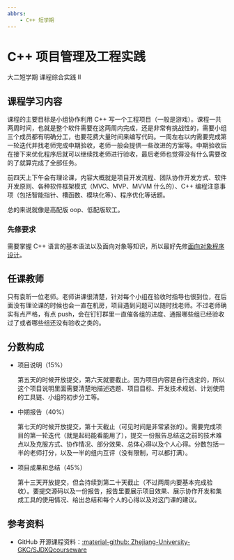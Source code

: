 ```yaml
---
abbrs: 
    - C++ 短学期
---
```


# C++ 项目管理及工程实践
<div class="badges">
<span class="badge is-badge">大二短学期</span>
<span class="badge is-badge">课程综合实践 Ⅱ</span>
</div>

## 课程学习内容

课程的主要目标是小组协作利用 C++ 写一个工程项目（一般是游戏）。课程一共两周时间，也就是整个软件需要在这两周内完成，还是非常有挑战性的，需要小组三个成员都有明确分工，也要花费大量时间来编写代码。一周左右以内需要完成第一轮迭代并找老师完成中期验收，老师一般会提供一些改进的方案等。中期验收后在接下来优化程序后就可以继续找老师进行验收，最后老师也觉得没有什么需要改的了就算完成了全部任务。

前四天上下午会有理论课，内容大概就是项目开发流程、团队协作开发方式、软件开发原则、各种软件框架模式（MVC、MVP、MVVM 什么的）、C++ 编程注意事项（包括智能指针、槽函数、模块化等）、程序优化等话题。

总的来说就像是高配版 oop、低配版软工。

### 先修要求

需要掌握 C++ 语言的基本语法以及面向对象等知识，所以最好先修[面向对象程序设计](../../major_basic/object_oriented_programming/)。

## 任课教师

只有袁昕一位老师。老师讲课很清楚，针对每个小组在验收时指导也很到位，在后面没有理论课的时候也会一直在机房，项目遇到问题可以随时找老师。不过老师确实有点严格，有点 push，会在钉钉群里一直催各组的进度、通报哪些组已经验收过了或者哪些组还没有验收之类的。

## 分数构成

- 项目说明（15%）

    第五天的时候开放提交，第六天就要截止。因为项目内容是自行选定的，所以这个项目说明里面需要清楚地描述选题、项目目标、开发技术规划、计划使用的工具链、小组的初步分工等。

- 中期报告（40%）

    第七天的时候开放提交，第十天截止（可见时间是非常紧张的）。需要完成项目的第一轮迭代（就是起码能看能用了），提交一份报告总结这之前的技术难点以及克服方式、协作情况、部分效果、总体心得以及个人心得。分数包括一半的老师打分，以及一半的组内互评（没有限制，可以都打满）。

- 项目成果和总结（45%）

    第十三天开放提交，但会持续到第二十天截止（不过两周内要基本完成验收）。要提交源码以及一份报告，报告里要展示项目效果、展示协作开发和集成工具的使用情况、给出总结和每个人的心得以及对这门课的建议。

## 参考资料

- GitHub 开源课程资料：[:material-github: Zhejiang-University-GKC/SJDXQcourseware](https://github.com/Zhejiang-University-GKC/SJDXQcourseware)